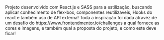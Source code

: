 Projeto desenvolvido com React.js e SASS para a estilização, buscando aplicar conhecimento de flex-box, componentes reutilizaveis, Hooks do react e também uso de API externa!
Toda a inspiração foi dada atravéz de um desafio do https://www.frontendmentor.io/challenges a qual fornece as cores e imagens, e também qual a proposta do projeto, e como este deve ficar! 

